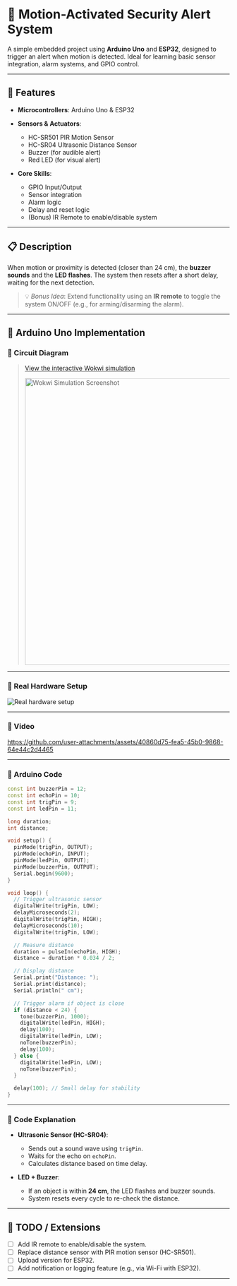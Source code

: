 

# 🚨 Motion-Activated Security Alert System

A simple embedded project using **Arduino Uno** and **ESP32**, designed to trigger an alert when motion is detected. Ideal for learning basic sensor integration, alarm systems, and GPIO control.

---

## 🔧 Features

* **Microcontrollers**: Arduino Uno & ESP32
* **Sensors & Actuators**:

  * HC-SR501 PIR Motion Sensor
  * HC-SR04 Ultrasonic Distance Sensor
  * Buzzer (for audible alert)
  * Red LED (for visual alert)
* **Core Skills**:

  * GPIO Input/Output
  * Sensor integration
  * Alarm logic
  * Delay and reset logic
  * (Bonus) IR Remote to enable/disable system





---

## 📋 Description

When motion or proximity is detected (closer than 24 cm), the **buzzer sounds** and the **LED flashes**. The system then resets after a short delay, waiting for the next detection.

> 💡 *Bonus Idea*: Extend functionality using an **IR remote** to toggle the system ON/OFF (e.g., for arming/disarming the alarm).

---

## 🧩 Arduino Uno Implementation

### 🧭 Circuit Diagram

> [View the interactive Wokwi simulation](https://wokwi.com/projects/434304672270491649)
>
> <img width="650" alt="Wokwi Simulation Screenshot" src="https://github.com/user-attachments/assets/b4887193-775f-4bdb-9eda-69f995e289a2" />

---

### 📸 Real Hardware Setup

![Real hardware setup](https://github.com/user-attachments/assets/833fa088-cad5-470f-aed1-62f327abf71a)

---

### 📸 Video
https://github.com/user-attachments/assets/40860d75-fea5-45b0-9868-64e44c2d4465

---

### 🧠 Arduino Code

```cpp
const int buzzerPin = 12;
const int echoPin = 10;
const int trigPin = 9;      
const int ledPin = 11;

long duration;
int distance;

void setup() {
  pinMode(trigPin, OUTPUT);
  pinMode(echoPin, INPUT);
  pinMode(ledPin, OUTPUT);
  pinMode(buzzerPin, OUTPUT);
  Serial.begin(9600);
}

void loop() {
  // Trigger ultrasonic sensor
  digitalWrite(trigPin, LOW);
  delayMicroseconds(2);
  digitalWrite(trigPin, HIGH);
  delayMicroseconds(10);
  digitalWrite(trigPin, LOW);

  // Measure distance
  duration = pulseIn(echoPin, HIGH);
  distance = duration * 0.034 / 2;

  // Display distance
  Serial.print("Distance: ");
  Serial.print(distance);
  Serial.println(" cm");

  // Trigger alarm if object is close
  if (distance < 24) {
    tone(buzzerPin, 1000);
    digitalWrite(ledPin, HIGH);
    delay(100);
    digitalWrite(ledPin, LOW);
    noTone(buzzerPin);
    delay(100);
  } else {
    digitalWrite(ledPin, LOW);
    noTone(buzzerPin);
  }

  delay(100); // Small delay for stability
}
```

---

### 💬 Code Explanation

* **Ultrasonic Sensor (HC-SR04)**:

  * Sends out a sound wave using `trigPin`.
  * Waits for the echo on `echoPin`.
  * Calculates distance based on time delay.

* **LED + Buzzer**:

  * If an object is within **24 cm**, the LED flashes and buzzer sounds.
  * System resets every cycle to re-check the distance.

---

## 🧩 TODO / Extensions

* [ ] Add IR remote to enable/disable the system.
* [ ] Replace distance sensor with PIR motion sensor (HC-SR501).
* [ ] Upload version for ESP32.
* [ ] Add notification or logging feature (e.g., via Wi-Fi with ESP32).

---


